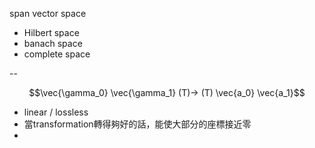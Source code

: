 span vector space

* Hilbert space
* banach space
* complete space

--

$$\vec{\gamma_0} \vec{\gamma_1} (T)-> (T) \vec{a_0} \vec{a_1}$$

* linear / lossless
* 當transformation轉得夠好的話，能使大部分的座標接近零
* 



